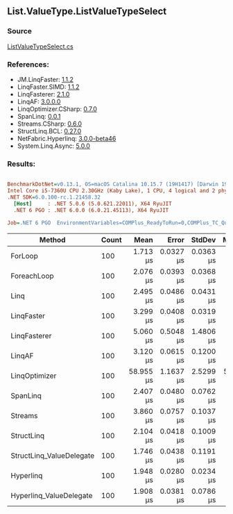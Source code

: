 ﻿## List.ValueType.ListValueTypeSelect

### Source
[ListValueTypeSelect.cs](../LinqBenchmarks/List/ValueType/ListValueTypeSelect.cs)

### References:
- JM.LinqFaster: [1.1.2](https://www.nuget.org/packages/JM.LinqFaster/1.1.2)
- LinqFaster.SIMD: [1.1.2](https://www.nuget.org/packages/LinqFaster.SIMD/1.0.3)
- LinqFasterer: [2.1.0](https://www.nuget.org/packages/LinqFasterer/2.1.0)
- LinqAF: [3.0.0.0](https://www.nuget.org/packages/LinqAF/3.0.0.0)
- LinqOptimizer.CSharp: [0.7.0](https://www.nuget.org/packages/LinqOptimizer.CSharp/0.7.0)
- SpanLinq: [0.0.1](https://www.nuget.org/packages/SpanLinq/0.0.1)
- Streams.CSharp: [0.6.0](https://www.nuget.org/packages/Streams.CSharp/0.6.0)
- StructLinq.BCL: [0.27.0](https://www.nuget.org/packages/StructLinq/0.27.0)
- NetFabric.Hyperlinq: [3.0.0-beta46](https://www.nuget.org/packages/NetFabric.Hyperlinq/3.0.0-beta46)
- System.Linq.Async: [5.0.0](https://www.nuget.org/packages/System.Linq.Async/5.0.0)

### Results:
``` ini

BenchmarkDotNet=v0.13.1, OS=macOS Catalina 10.15.7 (19H1417) [Darwin 19.6.0]
Intel Core i5-7360U CPU 2.30GHz (Kaby Lake), 1 CPU, 4 logical and 2 physical cores
.NET SDK=6.0.100-rc.1.21458.32
  [Host]     : .NET 5.0.6 (5.0.621.22011), X64 RyuJIT
  .NET 6 PGO : .NET 6.0.0 (6.0.21.45113), X64 RyuJIT

Job=.NET 6 PGO  EnvironmentVariables=COMPlus_ReadyToRun=0,COMPlus_TC_QuickJitForLoops=1,COMPlus_TieredPGO=1  Runtime=.NET 6.0  

```
|                   Method | Count |      Mean |     Error |    StdDev |    Median |         Ratio | RatioSD |   Gen 0 |   Gen 1 | Allocated |
|------------------------- |------ |----------:|----------:|----------:|----------:|--------------:|--------:|--------:|--------:|----------:|
|                  ForLoop |   100 |  1.713 μs | 0.0327 μs | 0.0363 μs |  1.697 μs |      baseline |         |       - |       - |         - |
|              ForeachLoop |   100 |  2.076 μs | 0.0393 μs | 0.0368 μs |  2.063 μs |  1.21x slower |   0.02x |       - |       - |         - |
|                     Linq |   100 |  2.495 μs | 0.0486 μs | 0.0431 μs |  2.484 μs |  1.45x slower |   0.04x |  0.0877 |       - |     184 B |
|               LinqFaster |   100 |  3.299 μs | 0.0408 μs | 0.0319 μs |  3.286 μs |  1.93x slower |   0.04x |  3.0861 |       - |   6,456 B |
|             LinqFasterer |   100 |  5.060 μs | 0.5048 μs | 1.4806 μs |  5.130 μs |  2.59x slower |   0.77x |  6.1531 |       - |  12,880 B |
|                   LinqAF |   100 |  3.120 μs | 0.0615 μs | 0.1200 μs |  3.118 μs |  1.86x slower |   0.08x |       - |       - |         - |
|            LinqOptimizer |   100 | 58.955 μs | 1.1637 μs | 2.5299 μs | 58.512 μs | 34.79x slower |   1.58x | 57.6782 | 19.2261 | 157,624 B |
|                 SpanLinq |   100 |  2.407 μs | 0.0480 μs | 0.0762 μs |  2.397 μs |  1.41x slower |   0.05x |       - |       - |         - |
|                  Streams |   100 |  3.860 μs | 0.0757 μs | 0.1037 μs |  3.862 μs |  2.25x slower |   0.09x |  0.4044 |       - |     848 B |
|               StructLinq |   100 |  2.104 μs | 0.0418 μs | 0.1009 μs |  2.085 μs |  1.25x slower |   0.08x |  0.0191 |       - |      40 B |
| StructLinq_ValueDelegate |   100 |  1.746 μs | 0.0438 μs | 0.1191 μs |  1.725 μs |  1.07x slower |   0.06x |       - |       - |         - |
|                Hyperlinq |   100 |  1.948 μs | 0.0280 μs | 0.0234 μs |  1.943 μs |  1.14x slower |   0.03x |       - |       - |         - |
|  Hyperlinq_ValueDelegate |   100 |  1.908 μs | 0.0381 μs | 0.0786 μs |  1.873 μs |  1.10x slower |   0.05x |       - |       - |         - |

